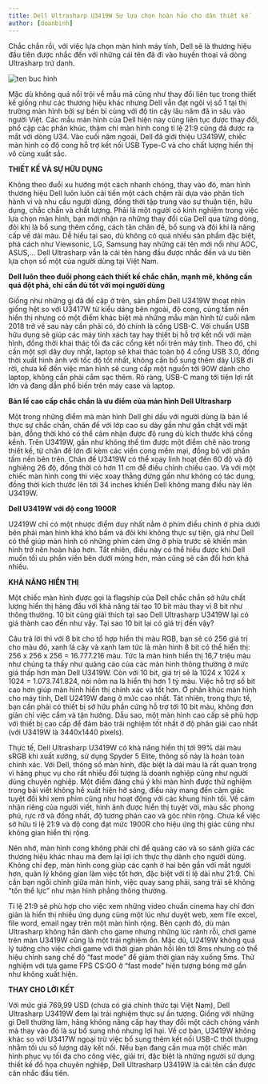 ```yaml
---
title: Dell Ultrasharp U3419W Sự lựa chọn hoàn hảo cho dân thiết kế
author: [doanbinh]
---
```


Chắc chắn rồi, với việc lựa chọn màn hình máy tính, Dell sẽ là thương hiệu đầu tiên được nhắc đến với những cái tên đã đi vào huyền thoại và dòng Ultrasharp trứ danh.

![ten buc hinh](http://media.techz.vn/upload/2019/04/11/image-techz-1554949772.jpg "ten buc hinh")

Mặc dù không quá nổi trội về mẫu mã cũng như thay đổi liên tục trong thiết kế giống như các thương hiệu khác nhưng Dell vẫn đạt ngôi vị số 1 tại thị trường màn hình bởi sự bền bỉ cùng với độ tin cậy lâu năm đã in sâu vào người Việt. Các mẫu màn hình của Dell hiện nay cũng liên tục được thay đổi, phổ cập các phân khúc, thậm chí màn hình cong tỉ lệ 21:9 cũng đã được ra mắt với dòng U34. Vào cuối năm ngoái, Dell đã giới thiệu U3419W, chiếc màn hình có độ cong hỗ trợ kết nối USB Type-C và cho chất lượng hiển thị vô cùng xuất sắc.

**THIẾT KẾ VÀ SỰ HỮU DỤNG**

Không theo đuổi xu hướng một cách nhanh chóng, thay vào đó, màn hình thương hiệu Dell luôn luôn cải tiến một cách chậm rãi dựa vào phân tích hành vi và nhu cầu người dùng, đồng thời tập trung vào sự thuận tiện, hữu dụng, chắc chắn và chất lượng. Phải là một người có kinh nghiệm trong việc lựa chọn màn hình, bạn mới nhận ra những thay đổi của Dell qua từng dòng, đôi khi là bổ sung thêm cổng, cách tân chân đế, bổ sung và đôi khi là nâng cấp về dải màu. Dễ hiểu tại sao, dù không có quá nhiều sản phẩm đặc biệt, phá cách như Viewsonic, LG, Samsung hay những cái tên mới nổi như AOC, ASUS,… Dell Ultrasharp vẫn là cái tên hàng đầu được nhắc đến và ưu tiên lựa chọn số một của người dùng tại Việt Nam.

**Dell luôn theo đuổi phong cách thiết kế chắc chắn, mạnh mẽ, không cần quá đột phá, chỉ cần đủ tốt với mọi người dùng**

Giống như những gì đã đề cập ở trên, sản phẩm Dell U3419W thoạt nhìn giống hệt so với U3417W từ kiểu dáng bên ngoài, độ cong, cùng tấm nền hiển thị nhưng có một điểm khác biệt mà những mẫu màn hình từ cuối năm 2018 trở về sau này cần phải có, đó chính là cổng USB-C. Với chuẩn USB hữu dụng sẽ giúp các máy tính xách tay hay thiết bị hỗ trợ kết nối với màn hình, đồng thời khai thác tối đa các cổng kết nối trên máy tính. Theo đó, chỉ cần một sợi dây duy nhất, laptop sẽ khai thác toàn bộ 4 cổng USB 3.0, đồng thời xuất hình ảnh với tốc độ tốt nhất, không cần bổ sung thêm dây USB đi rời, chưa kể đến việc màn hình sẽ cung cấp một nguồn tới 90W dành cho laptop, không cần phải cắm sạc thêm. Rõ ràng, USB-C mang tới tiện lợi rất lớn và đang dần phổ biến trên máy case và laptop.

**Bản lề cao cấp chắc chắn là ưu điểm của màn hình Dell Ultrasharp**

Một trong những điểm mà màn hình Dell ghi dấu với người dùng là bản lề thực sự chắc chắn, chân đế với lớp cao su dày gần như gắn chặt với mặt bàn, đồng thời khó có thể cảm nhận được độ rung dù kích thước khá cồng kềnh. Trên U3419W, gần như không thể tìm được một điểm chê nào trong thiết kế, từ chân đế lớn đi kèm các viền cong mềm mại, đồng bộ với phần tấm nền bên trên. Chân đế U3419W có thể xoay linh hoạt đến 60 độ và độ nghiêng 26 độ, đồng thời có hơn 11 cm để điều chỉnh chiều cao. Và với một chiếc màn hình cong thì việc xoay thẳng đứng gần như không có tác dụng, đồng thời kích thước lên tới 34 inches khiến Dell không mang điều này lên U3419W.

**Dell U3419W với độ cong 1900R**

U2419W chỉ có một nhược điểm duy nhất nằm ở phím điều chỉnh ở phía dưới bên phải màn hình khá khó bấm và đôi khi không thực sự tiện, giá như Dell có thể giúp màn hình có những phím cảm ứng ở phía trước sẽ khiến màn hình trở nên hoàn hảo hơn. Tất nhiên, điều này có thể hiểu được khi Dell muốn tối ưu phần viền bên dưới mỏng hơn, màn cũng sẽ cân đối hơn khá nhiều.


**KHẢ NĂNG HIỂN THỊ**

Một chiếc màn hình được gọi là flagship của Dell chắc chắn sở hữu chất lượng hiển thị hàng đầu với khả năng tái tạo 10 bit màu thay vì 8 bit như thông thường. 10 bit cũng giải thích tại sao Dell Ultrasharp U3419W lại có giá thành cao đến như vậy. Tại sao 10 bit lại có giá trị đến vậy?


Câu trả lời thì với 8 bit cho tổ hợp hiển thị màu RGB, bạn sẽ có 256 giá trị cho màu đỏ, xanh lá cây và xanh lam tức là màn hình 8 bit có thể hiển thị: 256 x 256 x 256 = 16.777.216 màu. Tức là màn hình hiển thị 16,7 triệu màu như chúng ta thấy như quảng cáo của các màn hình thông thường ở mức giá thấp hơn màn Dell U3419W. Còn với 10 bit, giá trị sẽ là 1024 x 1024 x 1024 = 1.073.741.824, nói nôm na là hiển thị hơn 1 tỷ màu. Việc hỗ trợ số bit cao hơn giúp màn hình hiển thị chính xác và tốt hơn. Ở phân khúc màn hình cho máy tính, Dell U2419W đang ở mức cao nhất. Tát nhiên, trong thực tế, bạn cần phải có thiết bị sở hữu phần cứng hỗ trợ tới 10 bit màu, không đơn giản chỉ việc cắm và tận hưởng. Dẫu sao, một màn hình cao cấp sẽ phù hợp với thiết bị cao cấp để đảm bảo trải nghiệm tốt nhất ở độ phân giải cao nhất (với U3419W là 3440x1440 pixels).

Thực tế, Dell Ultrasharp U3419W có khả năng hiển thị tới 99% dải màu sRGB khi xuất xưởng, sử dụng Spyder 5 Elite, thông số này là hoàn toàn chính xác. Với Dell, thông số màn hình, đặc biệt là dải màu là rất quan trọng vì hãng phục vụ cho rất nhiều đối tượng là doanh nghiệp cũng như người dùng chuyên nghiệp. Một điểm đáng chú ý khi màn hình được thử nghiệm trong bài viết không hề xuất hiện hở sáng, điều này mang đến cảm giác tuyệt đối khi xem phim cũng như hoạt động với các khung hình tối. Về cảm nhận riêng của người viết, hình ảnh được hiển thị tuyệt vời, màu sắc phong phú, rực rỡ và đồng nhất, độ tương phản cao và góc nhìn rộng. Chưa kể việc sở hữu tỉ lệ 21:9 và độ cong đạt mức 1900R cho hiệu ứng thị giác cũng như không gian hiển thị rộng.


Nên nhớ, màn hình cong không phải chỉ để quảng cáo và so sánh giữa các thương hiệu khác nhau mà đem lại lợi ích thực thụ dành cho người dùng. Không chỉ đẹp, màn hình cong giúp các cạnh ở hai bên gần với mắt người hơn, quản lý không gian làm việc tốt hơn, đặc biệt với tỉ lệ dài như 21:9. Chỉ cần bạn ngồi chính giữa màn hình, việc quay sang phải, sang trái sẽ không “tốn thể lực” như màn hình phẳng thông thường.

Tỉ lệ 21:9 sẽ phù hợp cho việc xem những video chuẩn cinema hay chỉ đơn giản là hiển thị nhiều ứng dụng cùng một lúc như duyệt web, xem file excel, file word, email ngay trên một màn hình rộng. Bên cạnh đó, dù màn Ultrasharp không hẳn dành cho game nhưng những lúc rảnh rỗi, chơi game trên màn U3419W cũng là một trải nghiệm ổn. Mặc dù, U2419W không quá lý tưởng cho việc chơi game với thời gian phản hồi lên tới 8ms nhưng có thể hiệu chỉnh sang chế độ “fast mode” để giảm thời gian này xuống 5ms. Thử nghiệm với tựa game FPS CS:GO ở “fast mode” hiện tượng bóng mờ gần như không xuất hiện.

**THAY CHO LỜI KẾT**

Với mức giá 769,99 USD (chưa có giá chính thức tại Việt Nam), Dell Ultrasharp U3419W đem lại trải nghiệm thực sự ấn tượng. Giống với những gì Dell thường làm, hãng không nâng cấp hay thay đổi một cách chóng vánh mà thay vào đó là sự bổ sung nhỏ nhưng lợi hại. Về cơ bản, U3419W không khác so với U3417W ngoại trừ việc bổ sung thêm kết nối USB-C thời thượng nhằm tối ưu số lượng dây kết nối. Nếu bạn đang cần mua một chiếc màn hình phục vụ tối đa cho công việc, giải trí, đặc biệt là những người sử dụng thiết kế đồ họa chuyên nghiệp, Dell Ultrasharp U3419W là cái tên cần được cân nhắc đầu tiên.
